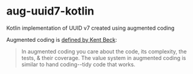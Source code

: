 # aug-uuid7-kotlin

Kotlin implementation of UUID v7 created using augmented coding

Augmented coding is [defined by Kent Beck](https://substack.com/@kentbeck/p-166781850):

> In augmented coding you care about the code, its complexity, the tests, & their coverage. The value system in
> augmented coding is similar to hand coding--tidy code that works.
